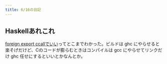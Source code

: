 ```yaml
---
title: 6/16の日記
---
```


## Haskellあれこれ

[foreign export ccallでいい](https://wiki.haskell.org/Calling_Haskell_from_C)ってとこまでわかった。ビルドは ghc にやらせると楽そげだけど、Cのコードが膨らむときはコンパイルは gcc にやらせてリンクだけ ghc 任せにするといいとかなんとか。

